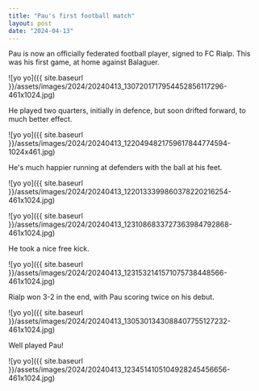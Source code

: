 ```yaml
---
title: "Pau's first football match"
layout: post
date: "2024-04-13"
---
```


Pau is now an officially federated football player, signed to FC Rialp. This was his first game, at home against Balaguer.

![yo yo]({{ site.baseurl }}/assets/images/2024/20240413_1307201717954452856117296-461x1024.jpg)

He played two quarters, initially in defence, but soon drifted forward, to much better effect.

![yo yo]({{ site.baseurl }}/assets/images/2024/20240413_1220494821759617844774594-1024x461.jpg)

He's much happier running at defenders with the ball at his feet.

![yo yo]({{ site.baseurl }}/assets/images/2024/20240413_1220133399860378220216254-461x1024.jpg)

![yo yo]({{ site.baseurl }}/assets/images/2024/20240413_1231086833727363984792868-461x1024.jpg)

He took a nice free kick.

![yo yo]({{ site.baseurl }}/assets/images/2024/20240413_1231532141571075738448566-461x1024.jpg)

Rialp won 3-2 in the end, with Pau scoring twice on his debut.

![yo yo]({{ site.baseurl }}/assets/images/2024/20240413_1305301343088407755127232-461x1024.jpg)

Well played Pau!

![yo yo]({{ site.baseurl }}/assets/images/2024/20240413_1234514105104928245456656-461x1024.jpg)
